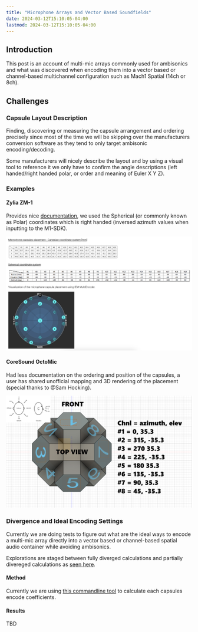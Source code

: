 ```yaml
---
title: "Microphone Arrays and Vector Based Soundfields"
date: 2024-03-12T15:10:05-04:00
lastmod: 2024-03-12T15:10:05-04:00
---
```


## Introduction
This post is an account of multi-mic arrays commonly used for ambisonics and what was discovered when encoding them into a vector based or channel-based multichannel configuration such as Mach1 Spatial (14ch or 8ch).

## Challenges

### Capsule Layout Description
Finding, discovering or measuring the capsule arrangement and ordering precisely since most of the time we will be skipping over the manufacturers conversion software as they tend to only target ambisonic encoding/decoding.

Some manufacturers will nicely describe the layout and by using a visual tool to reference it we only have to confirm the angle descriptions (left handed/right handed polar, or order and meaning of Euler X Y Z).

### Examples

#### Zylia ZM-1
Provides nice [documentation](https://www.zylia.co/white-paper.html), we used the Spherical (or commonly known as Polar) coordinates which is right handed (inversed azimuth values when inputting to the M1-SDK).

![Zylia ZM-1](resources/micarrays/zylia_zm-1.png)

#### CoreSound OctoMic
Had less documentation on the ordering and position of the capsules, a user has shared unofficial mapping and 3D rendering of the placement (special thanks to @Sam Hocking).

![CoreSound OctoMic](resources/micarrays/coresound_octomic.png)

### Divergence and Ideal Encoding Settings

Currently we are doing tests to figure out what are the ideal ways to encode a multi-mic array directly into a vector based or channel-based spatial audio container while avoiding ambisonics.

Explorations are staged between fully diverged calculations and partially divereged calculations as [seen here](https://github.com/Mach1Studios/m1-sdk/commit/f2681562dc937557babe65d1129833906657976f). 

#### Method

Currently we are using [this commandline tool](https://github.com/Mach1Studios/m1-sdk/tree/master/examples/mach1spatial-c/commandline/spatial-encode-example) to calculate each capsules encode coefficients. 

#### Results

TBD
